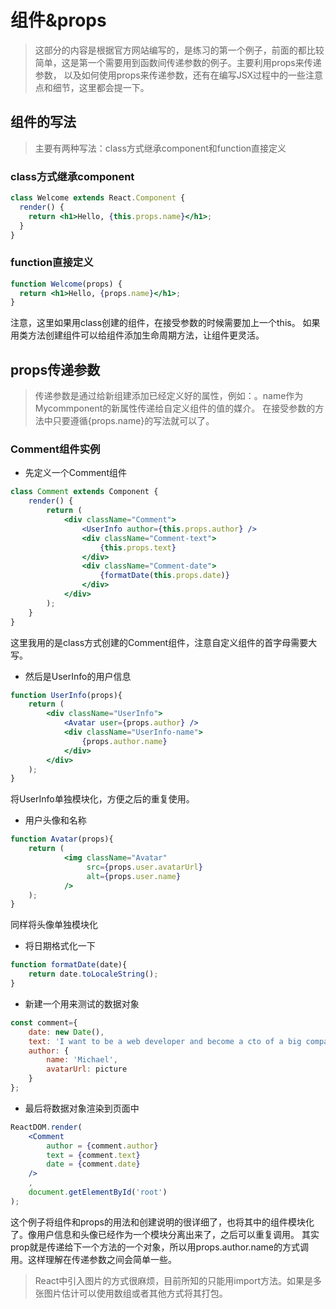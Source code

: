 # 组件&props

>这部分的内容是根据官方网站编写的，是练习的第一个例子，前面的都比较简单，这是第一个需要用到函数间传递参数的例子。主要利用props来传递参数，
以及如何使用props来传递参数，还有在编写JSX过程中的一些注意点和细节，这里都会提一下。

## 组件的写法

>主要有两种写法：class方式继承component和function直接定义

### class方式继承component

``` jsx
class Welcome extends React.Component {
  render() {
    return <h1>Hello, {this.props.name}</h1>;
  }
}
```

### function直接定义
``` jsx
function Welcome(props) {
  return <h1>Hello, {props.name}</h1>;
}
```
注意，这里如果用class创建的组件，在接受参数的时候需要加上一个this。
如果用类方法创建组件可以给组件添加生命周期方法，让组件更灵活。

## props传递参数

>传递参数是通过给新组建添加已经定义好的属性，例如：<MyCommponet name="myname" />。name作为Mycommponent的新属性传递给自定义组件的值的媒介。
在接受参数的方法中只要遵循{props.name}的写法就可以了。

### Comment组件实例
- 先定义一个Comment组件
``` jsx
class Comment extends Component {
    render() {
        return (
            <div className="Comment">
                <UserInfo author={this.props.author} />
                <div className="Comment-text">
                    {this.props.text}
                </div>
                <div className="Comment-date">
                    {formatDate(this.props.date)}
                </div>
            </div>
        );
    }
}
```
这里我用的是class方式创建的Comment组件，注意自定义组件的首字母需要大写。
- 然后是UserInfo的用户信息
``` jsx
function UserInfo(props){
    return (
        <div className="UserInfo">
            <Avatar user={props.author} />
            <div className="UserInfo-name">
                {props.author.name}
            </div>
        </div>
    );
}
```
将UserInfo单独模块化，方便之后的重复使用。
- 用户头像和名称
``` jsx
function Avatar(props){
    return (
            <img className="Avatar"
                 src={props.user.avatarUrl}
                 alt={props.user.name}
            />
    );
}
```
同样将头像单独模块化
- 将日期格式化一下
``` jsx
function formatDate(date){
    return date.toLocaleString();
}
```

- 新建一个用来测试的数据对象
``` jsx
const comment={
    date: new Date(),
    text: 'I want to be a web developer and become a cto of a big company',
    author: {
        name: 'Michael',
        avatarUrl: picture
    }
};
```

- 最后将数据对象渲染到页面中
``` jsx
ReactDOM.render(
    <Comment
        author = {comment.author}
        text = {comment.text}
        date = {comment.date}
    />
    ,
    document.getElementById('root')
);
```
这个例子将组件和props的用法和创建说明的很详细了，也将其中的组件模块化了。像用户信息和头像已经作为一个模块分离出来了，之后可以重复调用。
其实prop就是传递给下一个方法的一个对象，所以用props.author.name的方式调用。这样理解在传递参数之间会简单一些。

>React中引入图片的方式很麻烦，目前所知的只能用import方法。如果是多张图片估计可以使用数组或者其他方式将其打包。
